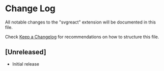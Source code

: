 # Change Log

All notable changes to the "svgreact" extension will be documented in this file.

Check [Keep a Changelog](http://keepachangelog.com/) for recommendations on how to structure this file.

## [Unreleased]

- Initial release
